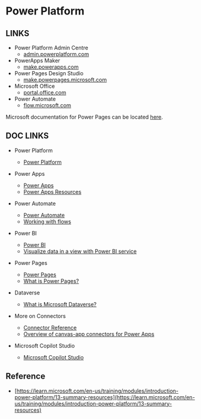 # Power Platform

## LINKS

- Power Platform Admin Centre
    - [admin.powerplatform.com](https://admin.powerplatform.com)
- PowerApps Maker
    - [make.powerapps.com](https://make.powerapps.com)
- Power Pages Design Studio
    - [make.powerpages.microsoft.com](https://make.powerpages.microsoft.com)
- Microsoft Office
    - [portal.office.com](https://portal.office.com)
- Power Automate
    - [flow.microsoft.com](https://flow.microsoft.com)

Microsoft documentation for Power Pages can be located [here](https://learn.microsoft.com/en-us/power-apps/maker/portals/).

## DOC LINKS

- Power Platform
    - [Power Platform](https://www.microsoft.com/power-platform)

- Power Apps
    - [Power Apps](https://powerapps.microsoft.com/)
    - [Power Apps Resources](https://powerapps.microsoft.com/blog/microsoft-powerapps-learning-resources/)

- Power Automate
    - [Power Automate](https://www.microsoft.com/power-platform/products/power-automate/)
    - [Working with flows](https://learn.microsoft.com/en-us/power-apps/maker/canvas-apps/working-with-flows)

- Power BI
    - [Power BI](https://www.microsoft.com/power-platform/products/power-bi)
    - [Visualize data in a view with Power BI service](https://learn.microsoft.com/en-us/power-apps/user/visualize-in-power-bi)

- Power Pages
    - [Power Pages](https://www.microsoft.com/power-platform/products/power-pages)
    - [What is Power Pages?](https://learn.microsoft.com/en-us/power-pages/introduction)

- Dataverse
    - [What is Microsoft Dataverse?](https://learn.microsoft.com/en-us/power-apps/maker/data-platform/data-platform-intro)

- More on Connectors
    - [Connector Reference](https://learn.microsoft.com/en-us/connectors/)
    - [Overview of canvas-app connectors for Power Apps](https://learn.microsoft.com/en-us/powerapps/maker/canvas-apps/connections-list)

- Microsoft Copilot Studio
    - [Microsoft Copilot Studio](https://www.microsoft.com/microsoft-copilot/microsoft-copilot-studio)

## Reference

- [https://learn.microsoft.com/en-us/training/modules/introduction-power-platform/13-summary-resources](https://learn.microsoft.com/en-us/training/modules/introduction-power-platform/13-summary-resources)
